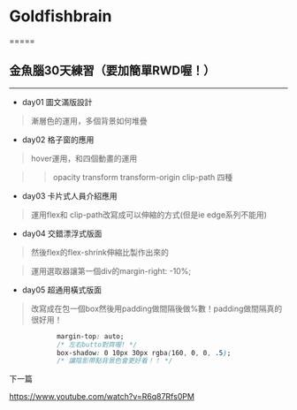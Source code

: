 # Goldfishbrain
=====

## 金魚腦30天練習（要加簡單RWD喔！）
----

* day01 圖文滿版設計

>漸層色的運用，多個背景如何堆疊

* day02 格子窗的應用

>hover運用，和四個動畫的運用

>>opacity transform transform-origin clip-path 四種

* day03 卡片式人員介紹應用

>運用flex和 clip-path改寫成可以伸縮的方式(但是ie edge系列不能用)

* day04 交錯漂浮式版面

>然後flex的flex-shrink伸縮比製作出來的

>運用選取器讓第一個div的margin-right: -10%;

* day05 超通用橫式版面

>改寫成在包一個box然後用padding做間隔後做%數！padding做間隔真的很好用！

```css
            margin-top: auto;
            /* 左右butto對齊喔! */
            box-shadow: 0 10px 30px rgba(160, 0, 0, .5);
            /* 讓陰影帶點背景色會更好看！！ */
```
下一篇

https://www.youtube.com/watch?v=R6q87Rfs0PM
